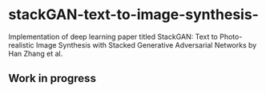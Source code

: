 # stackGAN-text-to-image-synthesis-
Implementation of deep learning paper titled StackGAN: Text to Photo-realistic Image Synthesis with Stacked Generative Adversarial Networks by Han Zhang et al. 

## Work in progress

